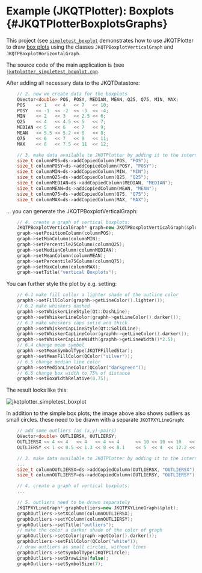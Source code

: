 # Example (JKQTPlotter): Boxplots {#JKQTPlotterBoxplotsGraphs}
This project (see [`simpletest_boxplot`](https://github.com/jkriege2/JKQtPlotter/tree/master/examples/simpletest_boxplot) demonstrates how to use JKQTPlotter to draw <a href="https://en.wikipedia.org/wiki/Box_plot">box plots</a> using the classes `JKQTPBoxplotVerticalGraph` and `JKQTPBoxplotHorizontalGraph`.

The source code of the main application is (see [`jkqtplotter_simpletest_boxplot.cpp`](jkqtplotter_simpletest_boxplot.cpp).

After adding all necessary data to the JKQTDatastore:
```.cpp
    // 2. now we create data for the boxplots
    QVector<double> POS, POSY, MEDIAN, MEAN, Q25, Q75, MIN, MAX;
    POS    << 1   << 4   << 7   << 10;
    POSY   << -1  << -2  << -3  << -4;
    MIN    << 2   << 3   << 2.5 << 6;
    Q25    << 4   << 4.5 << 5   << 7;
    MEDIAN << 5   << 6   << 7   << 9;
    MEAN   << 5.5 << 5.2 << 8   << 8;
    Q75    << 6   << 7   << 9   << 11;
    MAX    << 8   << 7.5 << 11  << 12;

    // 3. make data available to JKQTPlotter by adding it to the internal datastore.
    size_t columnPOS=ds->addCopiedColumn(POS, "POS");
    size_t columnPOSY=ds->addCopiedColumn(POSY, "POSY");
    size_t columnMIN=ds->addCopiedColumn(MIN, "MIN");
    size_t columnQ25=ds->addCopiedColumn(Q25, "Q25");
    size_t columnMEDIAN=ds->addCopiedColumn(MEDIAN, "MEDIAN");
    size_t columnMEAN=ds->addCopiedColumn(MEAN, "MEAN");
    size_t columnQ75=ds->addCopiedColumn(Q75, "Q75");
    size_t columnMAX=ds->addCopiedColumn(MAX, "MAX");
```

... you can generate the JKQTPBoxplotVerticalGraph:

```.cpp
    // 4. create a graph of vertical boxplots:
    JKQTPBoxplotVerticalGraph* graph=new JKQTPBoxplotVerticalGraph(&plot);
    graph->setPositionColumn(columnPOS);
    graph->setMinColumn(columnMIN);
    graph->setPercentile25Column(columnQ25);
    graph->setMedianColumn(columnMEDIAN);
    graph->setMeanColumn(columnMEAN);
    graph->setPercentile75Column(columnQ75);
    graph->setMaxColumn(columnMAX);
    graph->setTitle("vertical Boxplots");
```

You can further style the plot by e.g. setting:

```.cpp
    // 6.1 make fill collor a lighter shade of the outline color
    graphh->setFillColor(graphh->getLineColor().lighter());
    // 6.2 make whiskers dashed
    graphh->setWhiskerLineStyle(Qt::DashLine);
    graphh->setWhiskerLineColor(graphh->getLineColor().darker());
    // 6.3 make whiskers caps solid and thick
    graphh->setWhiskerCapLineStyle(Qt::SolidLine);
    graphh->setWhiskerCapLineColor(graphh->getLineColor().darker());
    graphh->setWhiskerCapLineWidth(graphh->getLineWidth()*2.5);
    // 6.4 change mean symbol
    graphh->setMeanSymbolType(JKQTPFilledStar);
    graphh->setMeanFillColor(QColor("silver"));
    // 6.5 change median line color
    graphh->setMedianLineColor(QColor("darkgreen"));
    // 6.6 change box width to 75% of distance
    graphh->setBoxWidthRelative(0.75);
```

The result looks like this:

![jkqtplotter_simpletest_boxplot](https://raw.githubusercontent.com/jkriege2/JKQtPlotter/master/screenshots/jkqtplotter_simpletest_boxplot.png)

In addition to the simple box plots, the image above also shows outliers as small circles. these need to be drawn with a separate `JKQTPXYLineGraph`:

```.cpp
    // add some outliers (as (x,y)-pairs)
    QVector<double> OUTLIERSX, OUTLIERSY;
    OUTLIERSX << 4 << 4   << 4   << 4 << 4      << 10 << 10 << 10   << 10 << 10   << 10   << 10;
    OUTLIERSY << 1 << 0.5 << 1.3 << 8 << 8.1    << 5  << 4  << 12.2 << 13 << 12.5 << 13.5 << 13.1;

    // 3. make data available to JKQTPlotter by adding it to the internal datastore.
    ...
    size_t columnOUTLIERSX=ds->addCopiedColumn(OUTLIERSX, "OUTLIERSX");
    size_t columnOUTLIERSY=ds->addCopiedColumn(OUTLIERSY, "OUTLIERSY");

    // 4. create a graph of vertical boxplots:
    ...

    // 5. outliers need to be drawn separately
    JKQTPXYLineGraph* graphOutliers=new JKQTPXYLineGraph(&plot);
    graphOutliers->setXColumn(columnOUTLIERSX);
    graphOutliers->setYColumn(columnOUTLIERSY);
    graphOutliers->setTitle("outliers");
    // make the color a darker shade of the color of graph
    graphOutliers->setColor(graph->getColor().darker());
    graphOutliers->setFillColor(QColor("white"));
    // draw outliers as small circles, without lines
    graphOutliers->setSymbolType(JKQTPCircle);
    graphOutliers->setDrawLine(false);
    graphOutliers->setSymbolSize(7);
```
